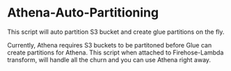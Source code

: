 # Athena-Auto-Partitioning
This script will auto partition S3 bucket and create glue partitions on the fly.

Currently, Athena requires S3 buckets to be partitoned before Glue can create partitions for Athena. This script when attached to Firehose-Lambda transform, will handle all the churn and you can use Athena right away.
